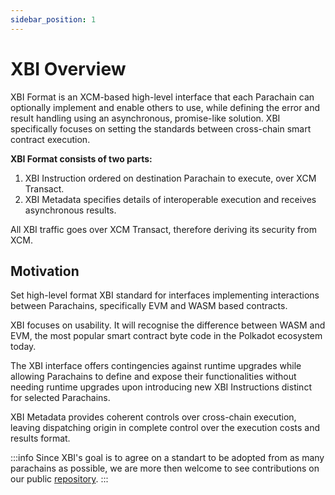 ```yaml
---
sidebar_position: 1
---
```


# XBI Overview
XBI Format is an XCM-based high-level interface that each Parachain can optionally implement and enable others to use, while defining the error and result handling using an asynchronous, promise-like solution. XBI specifically focuses on setting the standards between cross-chain smart contract execution.


**XBI Format consists of two parts:**
1. XBI Instruction ordered on destination Parachain to execute, over XCM Transact.
2. XBI Metadata specifies details of interoperable execution and receives asynchronous results.

All XBI traffic goes over XCM Transact, therefore deriving its security from XCM.

## Motivation
Set high-level format XBI standard for interfaces implementing interactions between Parachains, specifically EVM and WASM based contracts.

XBI focuses on usability. It will recognise the difference between WASM and EVM, the most popular smart contract byte code in the Polkadot ecosystem today.

The XBI interface offers contingencies against runtime upgrades while allowing Parachains to define and expose their functionalities without needing runtime upgrades upon introducing new XBI Instructions distinct for selected Parachains.

XBI Metadata provides coherent controls over cross-chain execution, leaving dispatching origin in complete control over the execution costs and results format.

:::info
Since XBI's goal is to agree on a standart to be adopted from as many parachains as possible, we are more then welcome to see contributions on our public [repository](https://github.com/t3rn/xbi).
:::
